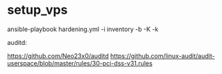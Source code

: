 # setup_vps

ansible-playbook hardening.yml -i inventory -b -K -k

auditd:

https://github.com/Neo23x0/auditd
https://github.com/linux-audit/audit-userspace/blob/master/rules/30-pci-dss-v31.rules
